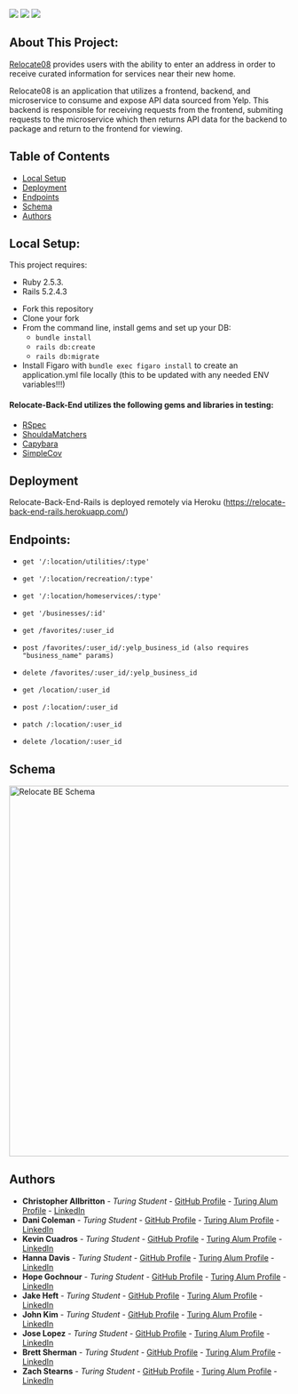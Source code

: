 ![](https://img.shields.io/badge/Rails-5.2.8-informational?style=flat&logo=<LOGO_NAME>&logoColor=white&color=2bbc8a) ![](https://img.shields.io/badge/Ruby-2.7.4-orange) ![](https://travis-ci.com/Relocate08/Relocate-Back-End-Rails.svg?branch=main)

## About This Project:

[Relocate08](https://github.com/Relocate08) provides users with the ability to enter an address in order to receive curated information for services near their new home.

Relocate08 is an application that utilizes a frontend, backend, and microservice to consume and expose API data sourced from Yelp. This backend is responsible for receiving requests from the frontend, submiting requests to the microservice which then returns API data for the backend to package and return to the frontend for viewing.

## Table of Contents
* [Local Setup](https://github.com/Relocate08/Relocate-Back-End-Rails/blob/main/README.md#local-setup)
* [Deployment](https://github.com/Relocate08/Relocate-Back-End-Rails/blob/main/README.md#deployment-)
* [Endpoints](https://github.com/Relocate08/Relocate-Back-End-Rails/blob/main/README.md#endpoints)
* [Schema](https://github.com/Relocate08/Relocate-Back-End-Rails/blob/main/README.md#schema-)
* [Authors](https://github.com/Relocate08/Relocate-Back-End-Rails/blob/main/README.md#authors)
## Local Setup:

This project requires:
- Ruby 2.5.3.
- Rails 5.2.4.3

* Fork this repository
* Clone your fork
* From the command line, install gems and set up your DB:
    * `bundle install`
    * `rails db:create`
    * `rails db:migrate`
* Install Figaro with `bundle exec figaro install` to create an application.yml file locally (this to be updated with any needed ENV variables!!!)

#### Relocate-Back-End utilizes the following gems and libraries in testing:

- [RSpec](https://github.com/rspec/rspec-rails)
- [ShouldaMatchers](https://github.com/thoughtbot/shoulda-matchers)
- [Capybara](https://github.com/teamcapybara/capybara)
- [SimpleCov](https://github.com/simplecov-ruby/simplecov)

## Deployment <a name="deployment"></a>

Relocate-Back-End-Rails is deployed remotely via Heroku (https://relocate-back-end-rails.herokuapp.com/)

## Endpoints:

- `get '/:location/utilities/:type'`
- `get '/:location/recreation/:type'`
- `get '/:location/homeservices/:type'`
- `get '/businesses/:id'`

- `get /favorites/:user_id`
- `post /favorites/:user_id/:yelp_business_id (also requires "business_name" params)`
- `delete /favorites/:user_id/:yelp_business_id`

- `get /location/:user_id`
- `post /:location/:user_id`
- `patch /:location/:user_id`
- `delete /location/:user_id`

## Schema <a name="schema"></a>

<img width="667" alt="Relocate BE Schema" src="https://user-images.githubusercontent.com/63476564/104670572-19ab0700-56aa-11eb-81e0-66753a68ac4d.png">


## Authors
  - **Christopher Allbritton** - *Turing Student* - [GitHub Profile](https://github.com/Callbritton) - [Turing Alum Profile](https://alumni.turing.io/alumni/christopher-allbritton) - [LinkedIn](https://www.linkedin.com/in/christopher-allbritton)
  - **Dani Coleman** - *Turing Student* - [GitHub Profile](https://github.com/dcoleman21) - [Turing Alum Profile](https://alumni.turing.io/alumni/dani-coleman) - [LinkedIn](https://www.linkedin.com/in/dcoleman-21/)
  - **Kevin Cuadros** - *Turing Student* - [GitHub Profile](https://github.com/kevxo) - [Turing Alum Profile](https://alumni.turing.io/alumni/kevin-david-cuadros) - [LinkedIn](https://www.linkedin.com/in/kevin-cuadros-2bb4551a1/)
  - **Hanna Davis** - *Turing Student* - [GitHub Profile](https://github.com/Oxalisviolacea) - [Turing Alum Profile](https://alumni.turing.io/alumni/hanna-davis) - [LinkedIn](https://www.linkedin.com/in/hanna-davis/)
  - **Hope Gochnour** - *Turing Student* - [GitHub Profile](https://github.com/hopesgit) - [Turing Alum Profile](https://alumni.turing.io/alumni/hope-mcgee) - [LinkedIn](https://www.linkedin.com/in/hope-gochnour-3056aa1ba/)
  - **Jake Heft** - *Turing Student* - [GitHub Profile](https://github.com/jakeheft) - [Turing Alum Profile](https://alumni.turing.io/alumni/jake-heft) - [LinkedIn](https://www.linkedin.com/in/jakeheft/)
  - **John Kim** - *Turing Student* - [GitHub Profile](https://github.com/abcdefghijohn) - [Turing Alum Profile](https://alumni.turing.io/alumni/john-kim) - [LinkedIn](https://www.linkedin.com/in/abcdefghijohn/)
  - **Jose Lopez** - *Turing Student* - [GitHub Profile](https://github.com/JoseLopez235) - [Turing Alum Profile](https://alumni.turing.io/alumni/jose-lopez) - [LinkedIn](https://www.linkedin.com/in/jose-lopez-0551a01a1/)
  - **Brett Sherman** - *Turing Student* - [GitHub Profile](https://github.com/BJSherman80) - [Turing Alum Profile](https://alumni.turing.io/alumni/brett-sherman) - [LinkedIn](https://www.linkedin.com/in/brettshermanll/)
  - **Zach Stearns** - *Turing Student* - [GitHub Profile](https://github.com/Stearnzy) - [Turing Alum Profile](https://alumni.turing.io/alumni/zach-stearns) - [LinkedIn](https://www.linkedin.com/in/zach-stearns/)
